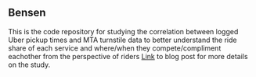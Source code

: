 ## Bensen
This is the code repository for studying the correlation between logged Uber pickup times and MTA turnstile data to better understand the ride share of each service and where/when they compete/compliment eachother from the perspective of riders
[Link](https://bobtian.wordpress.com/analyzing-mta-and-uber-data-sets/) to blog post for more details on the study.
